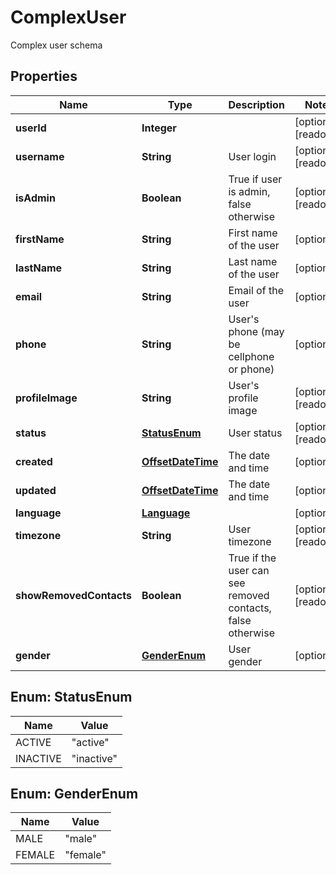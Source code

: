 

# ComplexUser

Complex user schema
## Properties

Name | Type | Description | Notes
------------ | ------------- | ------------- | -------------
**userId** | **Integer** |  |  [optional] [readonly]
**username** | **String** | User login |  [optional] [readonly]
**isAdmin** | **Boolean** | True if user is admin, false otherwise |  [optional] [readonly]
**firstName** | **String** | First name of the user |  [optional]
**lastName** | **String** | Last name of the user |  [optional]
**email** | **String** | Email of the user |  [optional]
**phone** | **String** | User&#39;s phone (may be cellphone or phone) |  [optional]
**profileImage** | **String** | User&#39;s profile image |  [optional] [readonly]
**status** | [**StatusEnum**](#StatusEnum) | User status |  [optional] [readonly]
**created** | [**OffsetDateTime**](OffsetDateTime.md) | The date and time |  [optional]
**updated** | [**OffsetDateTime**](OffsetDateTime.md) | The date and time |  [optional]
**language** | [**Language**](Language.md) |  |  [optional]
**timezone** | **String** | User timezone |  [optional] [readonly]
**showRemovedContacts** | **Boolean** | True if the user can see removed contacts, false otherwise |  [optional] [readonly]
**gender** | [**GenderEnum**](#GenderEnum) | User gender |  [optional]



## Enum: StatusEnum

Name | Value
---- | -----
ACTIVE | &quot;active&quot;
INACTIVE | &quot;inactive&quot;



## Enum: GenderEnum

Name | Value
---- | -----
MALE | &quot;male&quot;
FEMALE | &quot;female&quot;



